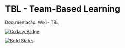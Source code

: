 # TBL - Team-Based Learning

Documentação: [Wiki - TBL](https://github.com/TeamBasedLearning/TBL/wiki)

[![Codacy Badge](https://api.codacy.com/project/badge/Grade/bcbcac621e1847e7af8e61bc202a03c6)](https://www.codacy.com/app/VictorArnaud/TBL?utm_source=github.com&amp;utm_medium=referral&amp;utm_content=TeamBasedLearning/TBL&amp;utm_campaign=Badge_Grade)

[![Build Status](https://travis-ci.org/TeamBasedLearning/TBL.svg?branch=master)](https://travis-ci.org/TeamBasedLearning/TBL)
